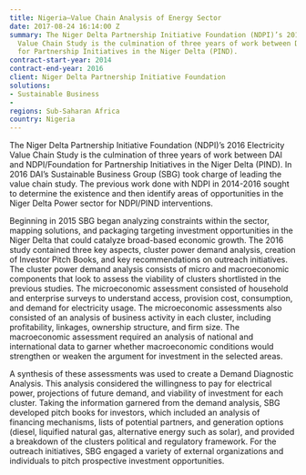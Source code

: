```yaml
---
title: Nigeria—Value Chain Analysis of Energy Sector
date: 2017-08-24 16:14:00 Z
summary: The Niger Delta Partnership Initiative Foundation (NDPI)’s 2016 Electricity
  Value Chain Study is the culmination of three years of work between DAI and NDPI/Foundation
  for Partnership Initiatives in the Niger Delta (PIND).
contract-start-year: 2014
contract-end-year: 2016
client: Niger Delta Partnership Initiative Foundation
solutions:
- Sustainable Business
-
regions: Sub-Saharan Africa
country: Nigeria
---
```


The Niger Delta Partnership Initiative Foundation (NDPI)’s 2016 Electricity Value Chain Study is the culmination of three years of work between DAI and NDPI/Foundation for Partnership Initiatives in the Niger Delta (PIND). In 2016 DAI’s Sustainable Business Group (SBG) took charge of leading the value chain study. The previous work done with NDPI in 2014-2016 sought to determine the existence and then identify areas of opportunities in the Niger Delta Power sector for NDPI/PIND interventions.

Beginning in 2015 SBG began analyzing constraints within the sector, mapping solutions, and packaging targeting investment opportunities in the Niger Delta that could catalyze broad-based economic growth. The 2016 study contained three key aspects, cluster power demand analysis, creation of Investor Pitch Books, and key recommendations on outreach initiatives. The cluster power demand analysis consists of micro and macroeconomic components that look to assess the viability of clusters shortlisted in the previous studies. The microeconomic assessment consisted of household and enterprise surveys to understand access, provision cost, consumption, and demand for electricity usage. The microeconomic assessments also consisted of an analysis of business activity in each cluster, including profitability, linkages, ownership structure, and firm size. The macroeconomic assessment required an analysis of national and international data to garner whether macroeconomic conditions would strengthen or weaken the argument for investment in the selected areas.

A synthesis of these assessments was used to create a Demand Diagnostic Analysis. This analysis considered the willingness to pay for electrical power, projections of future demand, and viability of investment for each cluster. Taking the information garnered from the demand analysis, SBG developed pitch books for investors, which included an analysis of financing mechanisms, lists of potential partners, and generation options (diesel, liquified natural gas, alternative energy such as solar), and provided a breakdown of the clusters political and regulatory framework. For the outreach initiatives, SBG engaged a variety of external organizations and individuals to pitch prospective investment opportunities.
